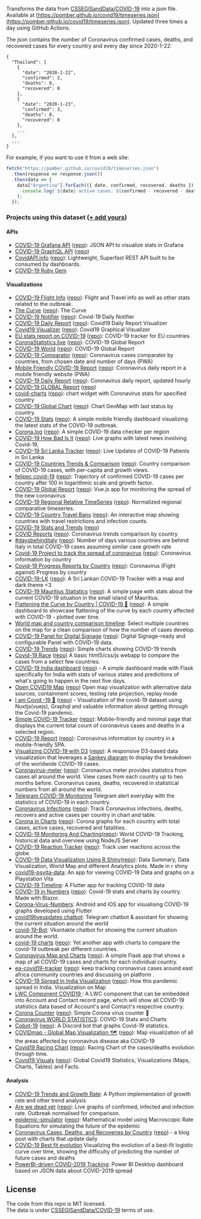 Transforms the data from [CSSEGISandData/COVID-19](https://github.com/CSSEGISandData/COVID-19) into a json file. Available at [https://pomber.github.io/covid19/timeseries.json](https://pomber.github.io/covid19/timeseries.json). Updated three times a day using GitHub Actions.

The json contains the number of Coronavirus confirmed cases, deaths, and recovered cases for every country and every day since 2020-1-22:

```
{
  "Thailand": [
    {
      "date": "2020-1-22",
      "confirmed": 2,
      "deaths": 0,
      "recovered": 0
    },
    {
      "date": "2020-1-23",
      "confirmed": 3,
      "deaths": 0,
      "recovered": 0
    },
    ...
  ],
  ...
}
```

For example, if you want to use it from a web site:

```js
fetch("https://pomber.github.io/covid19/timeseries.json")
  .then(response => response.json())
  .then(data => {
    data["Argentina"].forEach(({ date, confirmed, recovered, deaths }) =>
      console.log(`${date} active cases: ${confirmed - recovered - deaths}`)
    );
  });
```

### Projects using this dataset ([+ add yours](https://github.com/pomber/covid19/edit/master/readme.md))

#### APIs

- [COVID-19 Grafana API](https://covid19-grafana.herokuapp.com) ([repo](https://github.com/twei55/covid19-grafana-datasource)): JSON API to visualize stats in Grafana
- [COVID-19 GraphQL API](https://covid19-graphql.now.sh/) ([repo](https://github.com/rlindskog/covid19-graphql))
- [CovidAPI.info](https://covidapi.info) ([repo](https://github.com/backtrackbaba/covid-api)): Lightweight, Superfast REST API built to be consumed by dashboards.
- [COVID-19 Ruby Gem](https://github.com/everythings-cancelled/pomber_covid19)

#### Visualizations


- [COVID-19 Flight Info](https://www.covid19globalinfo.com/) ([repo](https://github.com/maschad/covid19-banned-flights)): Flight and Travel info as well as other stats related to the outbreak.
- [The Curve](https://thecurve.infinitesimals.space/) ([repo](https://github.com/eminx/thecurve)): The Curve
- [COVID-19 Notifier](https://coronanotifier.com/) ([repo](https://github.com/ElBedeawi/covid19)): Covid-19 Daily Notifier
- [COVID-19 Daily Report](https://covid19dailyreport.000webhostapp.com/) ([repo](https://github.com/Subhash3/COVID19_ANALYSIS)): Covid19 Daily Report Visualizer
- [Covid19 Visualizer](https://ray2294.github.io) ([repo](https://github.com/ray2294/ray2294.github.io)): Covid19 Graphical Visualizer
- [EU stats report on COVID-19](https://covid19eu.jonur.io/) ([repo](https://github.com/Jonur/covid19-eu-report)): COVID-19 tracker for EU countries
- [CoronaStatistics.live](https://coronastatistics.live) ([repo](https://github.com/OssamaRafique/Corona-Statistics-And-Tracker-Dashboard-Angular-9)): COVID-19 Global Report
- [COVID-19 World](https://andreasagap.github.io/Covid19-World/) ([repo](https://github.com/andreasagap/Covid19-World)): COVID-19 Global Report
- [COVID-19 Comparator](https://covid-comparator.netlify.com/) ([repo](https://github.com/ElSamplio/coronavirus-comparator)): Coronavirus cases comparator by countries, from chosen date and number of days (PWA)
- [Mobile Friendly COVID-19 Report](http://corona-status.live/) ([repo](https://github.com/ameerthehacker/corona-status)): Coronavirus daily report in a mobile friendly website (PWA)
- [COVID-19 Daily Report](https://icebob.info/covid19/) ([repo](https://github.com/icebob/covid19)): Coronavirus daily report, updated hourly
- [COVID-19 GLOBAL Report](https://mdusmanansari.github.io/COVID-19-Global-Report/) ([repo](https://github.com/mdusmanansari/COVID-19-Global-Report/))
- [covid-charts](https://jeetiss.github.io/covid-charts/) ([repo](https://github.com/jeetiss/covid-charts)): chart widget with Coronavirus stats for specified country
- [COVID-19 Global Chart](https://gabrielcesar.github.io/covid/) ([repo](https://github.com/gabrielcesar/covid)): Chart GeoMap with last status by country.
- [COVID-19 Stats](https://corona.netflex.dev/) ([repo](https://github.com/thomas-alrek/covid-19-stats)): A simple mobile friendly dashboard visualizing the latest stats of the COVID-19 outbreak.
- [Corona.log](https://corona-log.now.sh/) ([repo](https://github.com/biewxw/corona.log)): A simple COVID-19 data checker per region
- [COVID-19 How Bad Is It](https://faizalazman.github.io/) ([repo](https://github.com/faizalazman/faizalazman.github.io)): Live graphs with latest news involving Covid-19,
- [COVID-19 Sri Lanka Tracker](https://covid-19-sl.netlify.com/) ([repo](https://github.com/dhanushkac/covid-19-sl-tracker)): Live Updates of COVID-19 Patients in Sri Lanka
- [COVID-19 Countries Trends & Comparison](https://energ.ee/corona-virus) ([repo](https://github.com/energee/corona-virus)): Country comparison of COVID-19 cases, with per-capita and growth views.
- [felipec covid-19](https://felipec.github.io/covid-19/) ([repo](https://github.com/felipec/covid-19)): Trajectory of confirmed COVID-19 cases per country after 100 in logarithmic scale and growth factor.
- [COVID-19 Global Report](https://nodimon.github.io/covid-19-report) ([repo](https://github.com/Nodimon/covid-19-report)): Vue.js app for monitoring the spread of the new coronavirus
- [COVID-19 Regional Relative TimeSeries](https://zbraniecki.github.io/covid19-timeseries/) ([repo](https://github.com/zbraniecki/covid19-timeseries)): Normalized regional comparative timeseries.
- [COVID-19 Country Travel Bans](https://www.travelsignals.io/coronavirus-country-travel-bans/) ([repo](https://github.com/eversionsystems/covid19)): An interactive map showing countries with travel restrictions and infection counts.
- [COVID-19 Stats and Trends](https://ritomsonowal.github.io/COVID-19-Stats-and-Trends/) ([repo](https://github.com/ritomsonowal/COVID-19-Stats-and-Trends))
- [COVID Reports](https://covidreports.netlify.com/) ([repo](https://github.com/kwasniew/covid.reports)): Coronavirus trends comparison by country
- [#daysbehinditaly](https://daysbehinditaly.com/) ([repo](https://github.com/peachteaboba/daysbehinditaly)): Number of days various countries are behind Italy in total COVID-19 cases assuming similar case growth rate
- [Covid-19 Project to track the spread of coronavirus](https://main-sh4.github.io/cv19/) ([repo](https://github.com/main-sh4/cv19)): Coronavirus information by country
- [Covid-19 Progress Reports by Country](https://www.bigpicturing.com/) ([repo](https://github.com/Psyzoo/covid19)): Coronavirus (Fight against) Progress by country
- [COVID-19-LK](https://hela-pawura.github.io/COVID-19-Sri-Lanka/) ([repo](https://github.com/Hela-Pawura/COVID-19-Sri-Lanka)): A Sri Lankan COVID-19 Tracker with a map and dark theme <3
- [COVID-19 Mauritius Statistics](https://covid19-mauritius.netlify.com/) ([repo](https://github.com/MrSunshyne/covid19-mauritius/)): A simple page with stats about the current COVID-19 situation in the small island of Mauritius.
- [Flattening the Curve by Country | COVID-19 🦠](https://flattening-the-curve.commutatus.com/) ([repo](https://github.com/commutatus/covid-19-flattening-the-curve)): A simple dashboard to showcase flattening of the curve by each country affected with COVID-19 - plotted over time.
- [World map and country comparison timeline](https://jsfiddle.net/highcharts/ehg3zwvy/show): Select multiple countries on the map for a clean comparison of how the number of cases develop.
- [COVID-19 Panel for Digital Signage](https://covid19.dsplay.tv/?countries=Global%2CChina%2CItaly%2CUS%2CSpain&duration=5) ([repo](https://github.com/dsplay/covid19-ds-panel)): Digital Signage-ready and configurable Panel with COVID-19 data.
- [COVID-19 Trends](https://bmaupin.github.io/covid19-trends/) ([repo](https://github.com/bmaupin/covid19-trends)): Simple charts showing COVID-19 trends
- [Covid-19 Race](https://thijmen.xyz/coronarace/) ([repo](https://github.com/Wendelstein7/Covid19-Race)) A basic html5/css/js webapp to compare the cases from a select few countries.
- [COVID-19 India dashboard](https://cov19in.herokuapp.com/) ([repo](https://github.com/ankushop2/CoVID19DashBoard)) - A simple dashboard made with Flask specifically for India with stats of various states and predictions of what's going to happen in the next five days.
- [Open COVID19 Map](https://covid19map.io) ([repo](https://github.com/daniel-karl/covid19-map)) Open map visualization with alternative data sources, containment scores, testing rate projection, replay mode
- [I am Covid -19 🦠](https://iamcovid-19.netlify.com/) ([repo](https://github.com/cryptodoct0r/Covid-19-Status-gql)) - Visualization of the covid-19 dataset using Nuxtjs(vuejs), Graphql and valuable information about getting through the Covid-19 pandemic.
- [Simple COVID-19 Tracker](https://www.randallarms.com/covid-19) ([repo](https://github.com/randallarms/covid-19)): Mobile-friendly and minimal page that displays the current total count of coronavirus cases and deaths in a selected region.
- [COVID-19 Report](https://covid19-report.netlify.com/) ([repo](https://github.com/viniciusrodrigues1a/covid19-report)): Coronavirus information by country in a mobile-friendly SPA.
- [Visualizing COVID-19 with D3](https://covid.lonnygomes.com) ([repo](https://github.com/LonnyGomes/covid-sankey-vizualization)): A responsive D3-based data visualization that leverages a [Sankey diagram](https://en.wikipedia.org/wiki/Sankey_diagram) to display the breakdown of the worldwide COVID-19 cases.
- [Coronavirus-meter](https://coronavirus-meter.com) ([repo](https://github.com/agaktr/coronavirus-meter)): Coronavirus meter provides statistics from cases all around the world. View cases from each country up to two months before. Coronavirus cases, deaths, recovered in statistical numbers from all around the world.
- [Telegram COVID-19 Monitoring](https://github.com/f2acode/covid-19-telegram) Telegram alert everyday with the statistics of COVID-19 in each country.
- [Coronavirus Infections](https://coronavirus.herrblauzahn.de/) ([repo](https://github.com/HerrBlauzahn/Coronavirus)): Track Coronavirus infections, deaths, recovers and active cases per country in chart and table.
- [Corona in Charts](https://coronaincharts.com/) ([repo](https://github.com/blaz-blazer/coronaincharts)): Corona graphs for each country with total cases, active cases, recovered and fatalities.
- [COVID-19 Monitoring And Charting](https://covid.ngaah.id/)([repo](https://github.com/ximplah/covidjs)): World COVID-19 Tracking, historical data and overview using NodeJS Server
- [COVID-19 Reaction Tracker](https://zealous-dubinsky-aae850.netlify.com) ([repo](https://github.com/tpkahlon/javascript100/tree/master/29)): Track user reactions across the globe
- [COVID-19 Data Visualization Using R Shiny](https://rahulch.shinyapps.io/covid)([repo](https://github.com/rahulchauhan049/covidDashboard)): Data Summary, Data Visualization, World Map and different Analytics plots. Made in r shiny
- [covid19-psvita-data](https://github.com/robDevs/covid19-psvita-data): An app for viewing COVID-19 Data and graphs on a Playstation Vita
- [COVID-19 Timeline](https://gitlab.com/AuliaYF/covid-19-timeline): A Flutter app for tracking COVID-19 data
- [COVID-19 in Numbers](https://covid-19.samorme.co.uk) ([repo](https://github.com/ormesam/covid-19)): Covid-19 stats and charts by country. Made with Blazor.
- [Corona-Virus-Numbers](https://github.com/robert-northmind/Corona-Virus-Numbers): Android and iOS app for visualising COVID-19 graphs developed using Flutter
- [covid19liveupdates chatbot](https://github.com/danbilokha/covid19liveupdates): Telegram chatbot & assistant for showing the current situation around the world
- [covid-19-Bot](https://github.com/keyzt/COVID-19-Bot): Vkontakte chatbot for showing the current situation around the world.
- [covid-19 charts](https://lucid-mccarthy-7c7e30.netlify.com/) ([repo](https://github.com/royriojas/corona/)): Yet another app with charts to compare the covid-19 outbreak per different countries.
- [Coronavirus Map and Charts](https://coronavirus-map-with-circles.herokuapp.com/) ([repo](https://github.com/clavesi/coronavirus-map)): A simple Flask app that shows a map of all COVID-19 cases and charts for each individual country.
- [ea-covid19-tracker](https://ea-covid19-tracker.herokuapp.com/) ([repo](https://github.com/mugabodeo/ea_covid_19_tracker)): keep tracking coronavirus cases around east africa community countries and discussing on platform .
- [COVID-19 Spread In India Visualization](https://shivampip.github.io/corvis/) ([repo](https://github.com/shivampip/faCorana)): How this pandemic spread in India. Visualization on Map
- [LWC Component COVID19 ](https://github.com/arufian/LWC-Component-COVID19): A LWC component that can be embedded into Account and Contact record page, which will show all COVID-19 statistics data based of Account's and Contact's respective country.
- [Corona Counter](https://edwardleks.github.io/corona_counter/) ([repo](https://github.com/EdwardLeks/corona_counter)): Simple Corona virus counter 🦠
- [Coronavirus WORLD STATISTICS](http://verultimasnoticias.com/covid19/): COVID-19 Stats and Charts
- [Cobot-19](https://discordapp.com/oauth2/authorize?&client_id=690568808154398772&scope=bot&permissions=51200) ([repo](https://github.com/Jackojc/cobot-19)): A Discord bot that graphs Covid-19 statistics.
- [COVIDmap - Global Map Visualization 🗺](https://covidmap.now.sh/) ([repo](https://github.com/mayankverr/COVIDmap)): Map visualization of all the areas affected by coronavirus disease aka COVID-19
- [Covid19 Racing Chart](https://covid19.lkameya.com/) ([repo](https://github.com/lkameya/covid19)): Racing Chart of the cases/deaths evolution through time.
- [Covid19 Visuals](https://covid19visuals.com/) ([repo](https://github.com/priyanshrastogi/covid19visuals)): Global Covid19 Statistics, Visualizations (Maps, Charts, Tables) and Facts.

#### Analysis

- [COVID-19 Trends and Growth Rate](https://github.com/dariocazzani/COVID-19-trends): A Python implementation of growth rate and other trend analysis
- [Are we dead yet](https://paroj.github.io/arewedeadyet/) ([repo](https://github.com/paroj/arewedeadyet)): Live graphs of confirmed, infected and infection rate. Outbreak normalised for comparison.
- [epidemic-simulator](https://epidemic-simulator.now.sh) ([repo](https://github.com/RemiTheWarrior/epidemic-simulator)): Mathematical model using Macroscopic Rate Equations for simulating the future of the epidemic
- [Coronavirus Cases, Deaths, and Recoveries by Country](https://nickmccullum.com/coronavirus-data-by-country/) ([repo](https://github.com/nicholasmccullum/website)) - a blog post with charts that update daily
- [COVID-19 Best fit evolution](https://github.com/michetonu/covid19-best-fit-evolution) Visualizing the evolution of a best-fit logistic curve over time, showing the difficulty of predicting the number of future cases and deaths
- [PowerBI-driven COVID-2019 Tracking](https://github.com/andriikopp/powerbi-covid-2019/tree/master): Power BI Desktop dashboard based on JSON data about COVID-2019 spread

## License

The code from this repo is MIT licensed.  
The data is under [CSSEGISandData/COVID-19](https://github.com/CSSEGISandData/COVID-19/) terms of use.
